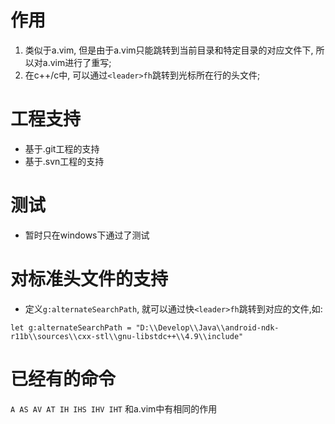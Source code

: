 # 作用
1. 类似于a.vim, 但是由于a.vim只能跳转到当前目录和特定目录的对应文件下, 所以对a.vim进行了重写;
2. 在c++/c中, 可以通过`<leader>fh`跳转到光标所在行的头文件;

# 工程支持
* 基于.git工程的支持
* 基于.svn工程的支持

# 测试
* 暂时只在windows下通过了测试

# 对标准头文件的支持
* 定义`g:alternateSearchPath`, 就可以通过快`<leader>fh`跳转到对应的文件,如:
``` vim
let g:alternateSearchPath = "D:\\Develop\\Java\\android-ndk-r11b\\sources\\cxx-stl\\gnu-libstdc++\\4.9\\include"
```

# 已经有的命令
`A AS AV AT IH IHS IHV IHT` 和a.vim中有相同的作用

